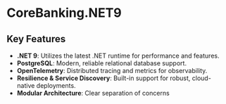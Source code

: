 # CoreBanking.NET9

## Key Features

- **.NET 9**: Utilizes the latest .NET runtime for performance and features.
- **PostgreSQL**: Modern, reliable relational database support.
- **OpenTelemetry**: Distributed tracing and metrics for observability.
- **Resilience & Service Discovery**: Built-in support for robust, cloud-native deployments.
- **Modular Architecture**: Clear separation of concerns
